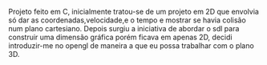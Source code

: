 Projeto feito em C, inicialmente tratou-se de um projeto em 2D que envolvia só dar as coordenadas,velocidade,e o tempo e mostrar se havia colisão num plano cartesiano. Depois surgiu a iniciativa de abordar o sdl para construir uma dimensão gráfica porém ficava em apenas 2D, decidi introduzir-me no opengl de maneira a que eu possa trabalhar com o plano 3D.
